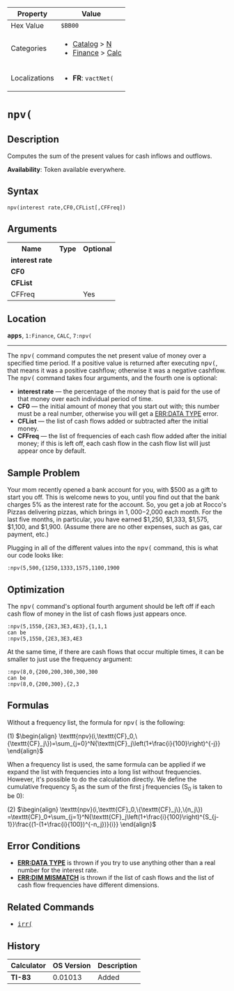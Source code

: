 | Property      | Value |
|---------------|-------|
| Hex Value     | `$BB00`|
| Categories    | <ul><li>[Catalog](<../categories/Catalog.md>) > [N](<../categories/Catalog.md#N>)</li><li>[Finance](<../categories/Finance.md>) > [Calc](<../categories/Finance.md#Calc>)</li></ul> |
| Localizations | <ul><li><b>FR</b>: `vactNet(`</li></ul> |

# `npv(`

## Description
Computes the sum of the present values for cash inflows and outflows.


<b>Availability</b>: Token available everywhere.

## Syntax
`npv(interest rate,CF0,CFList[,CFFreq])`

## Arguments
<table>
<tr><th>Name</th><th>Type</th><th>Optional</th></tr>

<tr><td><b>interest rate</b></td><td></td><td></td></tr>

<tr><td><b>CF0</b></td><td></td><td></td></tr>

<tr><td><b>CFList</b></td><td></td><td></td></tr>

<tr><td>CFFreq</td><td></td><td>Yes</td></tr>

</table>

## Location
<tt><kbd><b>apps</b></kbd></tt>, `1:Finance`, `CALC`, `7:npv(`
<hr>

The <tt>npv(</tt> command computes the net present value of money over a specified time period. If a positive value is returned after executing <tt>npv(</tt>, that means it was a positive cashflow; otherwise it was a negative cashflow. The <tt>npv(</tt> command takes four arguments, and the fourth one is optional:

*   **interest rate** — the percentage of the money that is paid for the use of that money over each individual period of time.
*   **CF0** — the initial amount of money that you start out with; this number must be a real number, otherwise you will get a [ERR:DATA TYPE](/errors#datatype) error.
*   **CFList** — the list of cash flows added or subtracted after the initial money.
*   **CFFreq** — the list of frequencies of each cash flow added after the initial money; if this is left off, each cash flow in the cash flow list will just appear once by default.

## Sample Problem

Your mom recently opened a bank account for you, with $500 as a gift to start you off. This is welcome news to you, until you find out that the bank charges 5% as the interest rate for the account. So, you get a job at Rocco's Pizzas delivering pizzas, which brings in $1,000-$2,000 each month. For the last five months, in particular, you have earned $1,250, $1,333, $1,575, $1,100, and $1,900. (Assume there are no other expenses, such as gas, car payment, etc.)

Plugging in all of the different values into the <tt>npv(</tt> command, this is what our code looks like:

```ti-basic
:npv(5,500,{1250,1333,1575,1100,1900
```

## Optimization

The <tt>npv(</tt> command's optional fourth argument should be left off if each cash flow of money in the list of cash flows just appears once.

```ti-basic
:npv(5,1550,{2E3,3E3,4E3},{1,1,1
can be
:npv(5,1550,{2E3,3E3,4E3
```

At the same time, if there are cash flows that occur multiple times, it can be smaller to just use the frequency argument:

```ti-basic
:npv(8,0,{200,200,300,300,300
can be
:npv(8,0,{200,300},{2,3
```

## Formulas

Without a frequency list, the formula for <tt>npv(</tt> is the following:

(1) $`\begin{align} \texttt{npv}(i,\texttt{CF}_0,\{\texttt{CF}_j\})=\sum_{j=0}^N{\texttt{CF}_j\left(1+\frac{i}{100}\right)^{-j}} \end{align}`$ 

When a frequency list is used, the same formula can be applied if we expand the list with frequencies into a long list without frequencies. However, it's possible to do the calculation directly. We define the cumulative frequency S<sub>j</sub> as the sum of the first j frequencies (S<sub>0</sub> is taken to be 0):

(2) $`\begin{align} \texttt{npv}(i,\texttt{CF}_0,\{\texttt{CF}_j\},\{n_j\}) =\texttt{CF}_0+\sum_{j=1}^N{\texttt{CF}_j\left(1+\frac{i}{100}\right)^{S_{j-1}}\frac{(1-(1+\frac{i}{100})^{-n_j})}{i}} \end{align}`$ 

## Error Conditions

*   **[ERR:DATA TYPE](/errors#datatype)** is thrown if you try to use anything other than a real number for the interest rate.
*   **[ERR:DIM MISMATCH](/errors#dimmismatch)** is thrown if the list of cash flows and the list of cash flow frequencies have different dimensions.

## Related Commands

*   <tt><a href="/irr">irr(</a></tt>

## History
| Calculator | OS Version | Description |
|------------|------------|-------------|
| <b>TI-83</b> | 0.01013 | Added |


